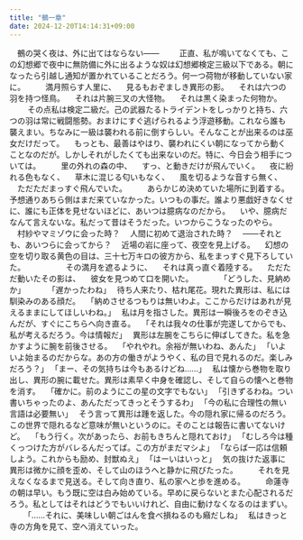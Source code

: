 ```yaml
---
title: "鵺一章"
date: 2024-12-20T14:14:31+09:00
---
```

　鵺の哭く夜は、外に出てはならない――
　
　正直、私が鳴いてなくても、この幻想郷で夜中に無防備に外に出るような奴は幻想郷検定三級以下である。朝になったら引越し通知が置かれていることだろう。何一つ荷物が移動していない家に。
　
　満月照らす人里に、
　見るもおぞましき異形の影。
　それは六つの羽を持つ怪鳥。
　それは片腕三叉の大怪物。
　それは黒く染まった何物か。
　
　その点私は検定二級だ。己の武器たるトライデントをしっかりと持ち、六つの羽は常に戦闘態勢。おまけにすぐ逃げられるよう浮遊移動。これなら誰も襲えまい。ちなみに一級は襲われる前に倒すらしい。そんなことが出来るのは巫女だけだって。
　もっとも、最善はやはり、襲われにくい朝になってから動くことなのだが。しかしそれがしたくても出来ないのだ。特に、今日会う相手については。
　
　里の外れの森の中、
　すっ、と動きだけが飛んでいく。
　夜に紛れる色もなく、
　草木に混じる匂いもなく、
　風を切るような音すら無く、
　ただただまっすぐ飛んでいた。
　
　あらかじめ決めていた場所に到着する。予想通りあちら側はまだ来ていなかった。いつもの事だ。誰より悪戯好きなくせに、誰にも正体を見せないほどに、あいつは臆病なのだから。
　いや、臆病だなんて言えないな。私だって昔はそうだった。いつからこうなったのやら。
　村紗やマミゾウに会った時？
　人間に初めて退治された時？
　――それとも、あいつらに会ってから？
　近場の岩に座って、夜空を見上げる。
　幻想の空を切り取る黄色の目は、三十七万キロの彼方から、私をまっすぐ見下ろしていた。
　
　
　
　その満月を遮るように、
　それは真っ直ぐ着陸する。
　ただただ動いたその影は、
　彼女を見つめて口を開いた。
　
　
　｢どうした、見納めか｣
　
　
　｢遅かったわね｣
　待ち人来たり、枯れ尾花。現れた異形は、私には馴染みのある顔だ。
　｢納めさせるつもりは無いわよ。ここからだけはあれが見えるままにしてほしいわね。｣
　私は月を指さした。異形は一瞬後ろをのぞき込んだが、すぐにこちらへ向き直る。
　｢それは我々の仕事が完遂してからでも、私が考えるだろう。今は情報だ｣
　異形は左腕をこちらに伸ばしてきた。私を急かすように腕を前後させる。
　｢やれやれ。余裕が無いわね、あんた｣
　｢いよいよ始まるのだからな。あの方の働きがようやく、私の目で見れるのだ。楽しみだろう？｣
　｢まー、その気持ちは今もあるけどね……｣
　私は懐から巻物を取り出し、異形の腕に載せた。異形は素早く中身を確認し、そして自らの懐へと巻物を消す。
　｢確かに。前のようにこの星の文字でもない｣
　｢引きずるわね。つい書いちゃったのよ、あんただってきっとそうするわ｣
　｢今の私に合理性の無い言語は必要無い｣
　そう言って異形は踵を返した。今の隠れ家に帰るのだろう。この世界で隠れるなど意味が無いというのに。そのことは報告に書いてないけど。
　｢もう行く。次があったら、お前もきちんと隠れておけ｣
　｢むしろ今は種くっつけた方がバレるんだってば。この方がまだマシよ｣
　｢ならば一応は信頼しよう。これからも励め、封獣ぬえ｣
　｢はーいはいっと｣
　気の抜けた返事に異形は微かに顔を歪め、そして山のほうへと静かに飛びたった。
　
　それを見えなくなるまで見送る。そして向き直り、私の家へと歩を進める。
　
　命蓮寺の朝は早い。もう既に空は白み始めている。早めに戻らないとまた心配されるだろう。私としてはそれはどうでもいいけれど、自由に動けなくなるのはまずい。
　
　｢……それに、美味しい朝ごはんを食べ損ねるのも癪だしね｣
　私はきっと寺の方角を見て、空へ消えていった。
　
　
　
